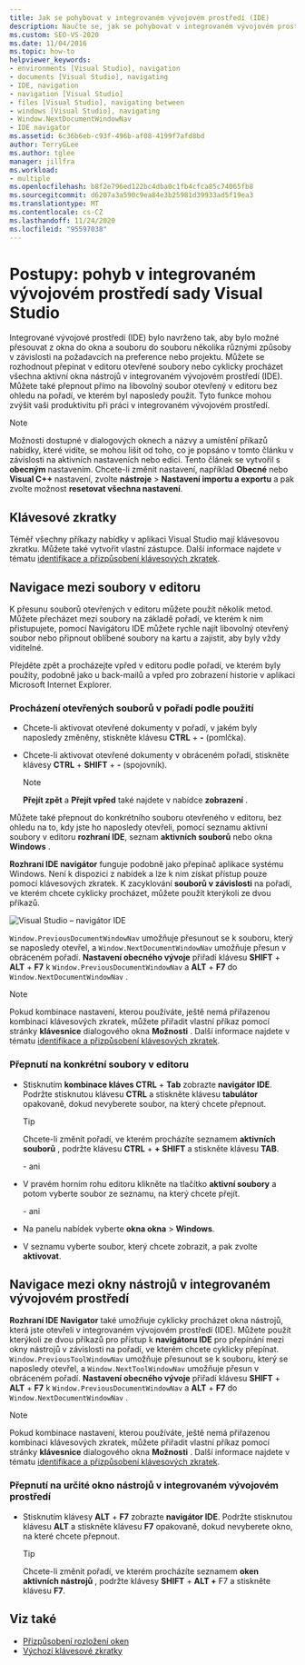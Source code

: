 ```yaml
---
title: Jak se pohybovat v integrovaném vývojovém prostředí (IDE)
description: Naučte se, jak se pohybovat v integrovaném vývojovém prostředí sady Visual Studio z okna do okna a souboru do souboru několika různými způsoby.
ms.custom: SEO-VS-2020
ms.date: 11/04/2016
ms.topic: how-to
helpviewer_keywords:
- environments [Visual Studio], navigation
- documents [Visual Studio], navigating
- IDE, navigation
- navigation [Visual Studio]
- files [Visual Studio], navigating between
- windows [Visual Studio], navigating
- Window.NextDocumentWindowNav
- IDE navigator
ms.assetid: 6c36b6eb-c93f-496b-af08-4199f7afd8bd
author: TerryGLee
ms.author: tglee
manager: jillfra
ms.workload:
- multiple
ms.openlocfilehash: b8f2e796ed122bc4dba0c1fb4cfca85c74065fb8
ms.sourcegitcommit: d6207a3a590c9ea84e3b25981d39933ad5f19ea3
ms.translationtype: MT
ms.contentlocale: cs-CZ
ms.lasthandoff: 11/24/2020
ms.locfileid: "95597038"
---
```

# <a name="how-to-move-around-in-the-visual-studio-ide"></a>Postupy: pohyb v integrovaném vývojovém prostředí sady Visual Studio

Integrované vývojové prostředí (IDE) bylo navrženo tak, aby bylo možné přesouvat z okna do okna a souboru do souboru několika různými způsoby v závislosti na požadavcích na preference nebo projektu. Můžete se rozhodnout přepínat v editoru otevřené soubory nebo cyklicky procházet všechna aktivní okna nástrojů v integrovaném vývojovém prostředí (IDE). Můžete také přepnout přímo na libovolný soubor otevřený v editoru bez ohledu na pořadí, ve kterém byl naposledy použit. Tyto funkce mohou zvýšit vaši produktivitu při práci v integrovaném vývojovém prostředí.

> [!NOTE]
> Možnosti dostupné v dialogových oknech a názvy a umístění příkazů nabídky, které vidíte, se mohou lišit od toho, co je popsáno v tomto článku v závislosti na aktivních nastaveních nebo edici. Tento článek se vytvořil s **obecným** nastavením. Chcete-li změnit nastavení, například **Obecné** nebo **Visual C++** nastavení, zvolte **nástroje**  >  **Nastavení importu a exportu** a pak zvolte možnost **resetovat všechna nastavení**.

## <a name="keyboard-shortcuts"></a>Klávesové zkratky

Téměř všechny příkazy nabídky v aplikaci Visual Studio mají klávesovou zkratku. Můžete také vytvořit vlastní zástupce. Další informace najdete v tématu [identifikace a přizpůsobení klávesových zkratek](../ide/identifying-and-customizing-keyboard-shortcuts-in-visual-studio.md).

## <a name="navigate-among-files-in-the-editor"></a>Navigace mezi soubory v editoru

K přesunu souborů otevřených v editoru můžete použít několik metod. Můžete přecházet mezi soubory na základě pořadí, ve kterém k nim přistupujete, pomocí Navigátoru IDE můžete rychle najít libovolný otevřený soubor nebo připnout oblíbené soubory na kartu a zajistit, aby byly vždy viditelné.

Přejděte zpět a procházejte vpřed v editoru podle pořadí, ve kterém byly použity, podobně jako u back-mailů a vpřed pro zobrazení historie v aplikaci Microsoft Internet Explorer.

### <a name="to-move-through-open-files-in-order-of-use"></a>Procházení otevřených souborů v pořadí podle použití

- Chcete-li aktivovat otevřené dokumenty v pořadí, v jakém byly naposledy změněny, stiskněte klávesu **CTRL** + **-** (pomlčka).

- Chcete-li aktivovat otevřené dokumenty v obráceném pořadí, stiskněte klávesy **CTRL** + **SHIFT** + **-** (spojovník).

    > [!NOTE]
    > **Přejít zpět** a **Přejít vpřed** také najdete v nabídce **zobrazení** .

Můžete také přepnout do konkrétního souboru otevřeného v editoru, bez ohledu na to, kdy jste ho naposledy otevřeli, pomocí seznamu aktivní soubory v editoru **rozhraní IDE**, seznam **aktivních souborů** nebo okna **Windows** .

**Rozhraní IDE navigátor** funguje podobně jako přepínač aplikace systému Windows. Není k dispozici z nabídek a lze k nim získat přístup pouze pomocí klávesových zkratek. K zacyklování **souborů v závislosti** na pořadí, ve kterém chcete cyklicky procházet, můžete použít kterýkoli ze dvou příkazů.

![Visual Studio – navigátor IDE](../ide/media/vs2015_ide_navigator.png)

`Window.PreviousDocumentWindowNav` umožňuje přesunout se k souboru, který se naposledy otevřel, a `Window.NextDocumentWindowNav` umožňuje přesun v obráceném pořadí. **Nastavení obecného vývoje** přiřadí klávesu **SHIFT** + **ALT** + **F7** k `Window.PreviousDocumentWindowNav` a **ALT** + **F7** do `Window.NextDocumentWindowNav` .

> [!NOTE]
> Pokud kombinace nastavení, kterou používáte, ještě nemá přiřazenou kombinaci klávesových zkratek, můžete přiřadit vlastní příkaz pomocí stránky **klávesnice** dialogového okna **Možnosti** . Další informace najdete v tématu [identifikace a přizpůsobení klávesových zkratek](../ide/identifying-and-customizing-keyboard-shortcuts-in-visual-studio.md).

### <a name="to-switch-to-specific-files-in-the-editor"></a>Přepnutí na konkrétní soubory v editoru

- Stisknutím **kombinace kláves CTRL** + **Tab** zobrazte **navigátor IDE**. Podržte stisknutou klávesu **CTRL** a stiskněte klávesu **tabulátor** opakovaně, dokud nevyberete soubor, na který chcete přepnout.

    > [!TIP]
    > Chcete-li změnit pořadí, ve kterém procházíte seznamem **aktivních souborů** , podržte klávesu **CTRL** + **+ SHIFT** a stiskněte klávesu **TAB**.

    \- ani

- V pravém horním rohu editoru klikněte na tlačítko **aktivní soubory** a potom vyberte soubor ze seznamu, na který chcete přejít.

    \- ani

- Na panelu nabídek vyberte **okna okna**  >  **Windows**.

- V seznamu vyberte soubor, který chcete zobrazit, a pak zvolte **aktivovat**.

## <a name="navigate-among-tool-windows-in-the-ide"></a>Navigace mezi okny nástrojů v integrovaném vývojovém prostředí

**Rozhraní IDE Navigator** také umožňuje cyklicky procházet okna nástrojů, která jste otevřeli v integrovaném vývojovém prostředí (IDE). Můžete použít kterýkoli ze dvou příkazů pro přístup k **navigátoru IDE** pro přepínání mezi okny nástrojů v závislosti na pořadí, ve kterém chcete cyklicky přepínat. `Window.PreviousToolWindowNav` umožňuje přesunout se k souboru, který se naposledy otevřel, a `Window.NextToolWindowNav` umožňuje přesun v obráceném pořadí. **Nastavení obecného vývoje** přiřadí klávesu **SHIFT** + **ALT** + **F7** k `Window.PreviousDocumentWindowNav` a **ALT** + **F7** do `Window.NextDocumentWindowNav` .

> [!NOTE]
> Pokud kombinace nastavení, kterou používáte, ještě nemá přiřazenou kombinaci klávesových zkratek, můžete přiřadit vlastní příkaz pomocí stránky **klávesnice** dialogového okna **Možnosti** . Další informace najdete v tématu [identifikace a přizpůsobení klávesových zkratek](../ide/identifying-and-customizing-keyboard-shortcuts-in-visual-studio.md).

### <a name="to-switch-to-a-specific-tool-window-in-the-ide"></a>Přepnutí na určité okno nástrojů v integrovaném vývojovém prostředí

- Stisknutím klávesy **ALT** + **F7** zobrazte **navigátor IDE**. Podržte stisknutou klávesu **ALT** a stiskněte klávesu **F7** opakovaně, dokud nevyberete okno, na které chcete přepnout.

    > [!TIP]
    > Chcete-li změnit pořadí, ve kterém procházíte seznamem **oken aktivních nástrojů** , podržte klávesy **SHIFT** + **ALT +** F7 a stiskněte klávesu **F7**.

## <a name="see-also"></a>Viz také

- [Přizpůsobení rozložení oken](../ide/customizing-window-layouts-in-visual-studio.md)
- [Výchozí klávesové zkratky](../ide/default-keyboard-shortcuts-in-visual-studio.md)
